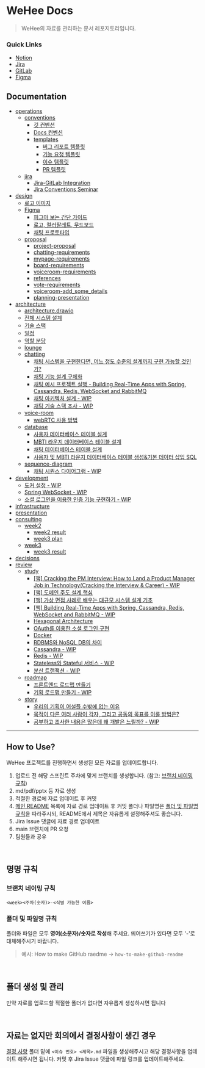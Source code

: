 # WeHee Docs

> WeHee의 자료를 관리하는 문서 레포지토리입니다.

### Quick Links

- [Notion](https://lemonade-log.notion.site/SSAFY-PJT-f8804bbfc7b24b1e91c25a4667a75e61?pvs=4)
- [Jira](https://ssafy.atlassian.net/jira/software/c/projects/S09P12A806/boards/3230)
- [GitLab](https://project.ssafy.com/login?returnPath=%2Fsso)
- [Figma](https://www.figma.com/file/LOZntT4iuXmIPDn6SDdfK3/Main-Board?type=design&node-id=30-10&mode=design)

## Documentation

- [operations](operations/README.md)
  - [conventions](operations/conventions/README.md)
    - [깃 컨벤션](operations/conventions/git-conventions.md)
    - [Docs 컨벤션](operations/conventions/docs-conventions.md)
    - [templates](operations/conventions/templates/README.md)
      - [버그 리포트 템플릿](operations/conventions/templates/bug-report-template.md)
      - [기능 요청 템플릿](operations/conventions/templates/feature-request-template.md)
      - [이슈 템플릿](operations/conventions/templates/issue-template.md)
      - [PR 템플릿](operations/conventions/templates/pull-request-template.md)
  - [jira](operations/jira/README.md)
    - [Jira-GitLab Integration](operations/jira/jira-gitlab-integration.md)
    - [Jira Conventions Seminar](operations/jira/jira-conventions-seminar.md)
- [design](design/README.md)
  - [로고 이미지](design/logo.png)
  - [Figma](design/Figma)
    - [피그마 보는 간단 가이드](design/Figma/README.md)
    - [로고, 컬러팔레트, 무드보드](design/Figma/identity.md)
    - [채팅 프로토타입](design/Figma/chatting-prototype.pdf)
  - [proposal](design/proposal/)
    - [project-proposal](design/proposal/project-proposal.pdf)
    - [chatting-requirements](design/proposal/chatting-requirements.pdf)
    - [mypage-requirements](design/proposal/mypage-requirements.pdf)
    - [board-requirements](design/proposal/board-requirements.pdf)
    - [voiceroom-requirements](design/proposal/voiceroom-requirements.pdf)
    - [references](design/proposal/references.pptx)
    - [vote-requirements](design/proposal/vote-requirements.pdf)
    - [voiceroom-add_some_details](design/proposal/voiceroom-add_some_details.pdf)
    - [planning-presentation](design/proposal/planning-presentation.pdf)
- [architecture](architecture/README.md)
  - [architecture.drawio](architecture/architecture.drawio)
  - [전체 시스템 설계](architecture/README.md)
  - [기술 스택](architecture/tech_stack.md)
  - [일정](architecture/plan.md)
  - [역할 분담](architecture/roles.md)
  - [lounge](architecture/lounge/README.md)
  - [chatting](architecture/chatting/README.md)
    - [채팅 시스템을 구현한다면, 어느 정도 수준의 설계까지 구현 가능할 것인가?](architecture/chatting/plan-for-designing-chatting-architecture.md)
    - [채팅 기능 설계 구체화](architecture/chatting/refining-chatting-feature-design.md)
    - [채팅 예시 프로젝트 실행 - Building Real-Time Apps with Spring, Cassandra, Redis, WebSocket and RabbitMQ](architecture/chatting/sample-project-jorge-acetozi.md)
    - [채팅 아키텍처 설계 - WIP](architecture/chatting/design-chatting-architecture.md)
    - [채팅 기술 스택 조사 - WIP](architecture/chatting/tech-stack.md)
  - [voice-room](architecture/voice-room/README.md)
    - [webRTC 사용 방법](architecture/voice-room/plan-for-voice-room.md)
  - [database](architecture/db/README.md)
    - [사용자 데이터베이스 테이블 설계](architecture/db/user-db-table.md)
    - [MBTI 라운지 데이터베이스 테이블 설계](architecture/db/mbti-lounge-db-table.md)
    - [채팅 데이터베이스 테이블 설계](architecture/database/chatting-db-table.md)
    - [사용자 및 MBTI 라운지 데이터베이스 테이블 생성&기본 데이터 삽입 SQL](architecture/db/user_lounge_init.sql)
  - [sequence-diagram](architecture/sequence-diagram/README.md)
    - [채팅 시퀀스 다이어그램 - WIP](architecture/sequence-diagram/chatting-sequence-diagram.md)
- [development](development/README.md)
  - [도커 설정 - WIP](development/docker-setting.md)
  - [Spring WebSocket - WIP](development/spring-websocket.md)
  - [소셜 로그인을 이용한 인증 기능 구현하기 - WIP](development/authentication-development.md)
- [infrastructure](infrastructure/README.md)
- [presentation](presentation/README.md)
- [consulting](consulting/README.md)
  - [week2](consulting/week2/README.md)
    - [week2 result](consulting/week2/week2-consulting-result.md)
    - [week3 plan](consulting/week2/week3-consulting-plan.md)
  - [week3](consulting/week3/README.md)
    - [week3 result](consulting/week3/week3-consulting-result.md)
- [decisions](decisions/README.md)
- [review](review/README.md)
  - [study](review/study/README.md)
    - [[책] Cracking the PM Interview: How to Land a Product Manager Job in Technology(Cracking the Interview & Career) - WIP](review/study/cracking-the-pm-interview.md)
    - [[책] 도메인 주도 설계 핵심](review/study/domain-driven-development-core.md)
    - [[책] 가상 면접 사례로 배우는 대규모 시스템 설계 기초](review/study/system-design-interview.md)
    - [[책] Building Real-Time Apps with Spring, Cassandra, Redis, WebSocket and RabbitMQ - WIP](review/study/building-real-time-apps.md)
    - [Hexagonal Architecture](review/study/hexagonal-architecture.md)
    - [OAuth를 이용한 소셜 로그인 구현](review/study/social-login-using-oauth.md)
    - [Docker](review/study/docker.md)
    - [RDBMS와 NoSQL DB의 차이](review/study/differences-between-rdmbs-and-nosql-db.md)
    - [Cassandra - WIP](review/study/cassandra.md)
    - [Redis - WIP](review/study/redis.md)
    - [Stateless와 Stateful 서비스 - WIP](review/study/stateless-and-stateful-services.md)
    - [분산 트랜잭션 - WIP](review/study/distributed-transaction.md)
  - [roadmap](review/roadmap/README.md)
    - [프론트엔드 로드맵 만들기](review/roadmap/frontend-roadmap.md)
    - [기획 로드맵 만들기 - WIP](review/roadmap/product-management-roadmap.md)
  - [story](review/story/README.md)
    - [우리의 기획이 어설플 수밖에 없는 이유](review/story/reasons-of-our-product-design-is-clumsy.md)
    - [목적이 다른 여러 사람이 각자, 그리고 공동의 목표를 이룰 방법은?](review/story/ways-of-achieving-personal-and-public-goals.md)
    - [공부하고 조사한 내용은 많은데 왜 개발은 느릴까? - WIP](review/sotry/why-development-gets-slower.md)

------

## How to Use?

WeHee 프로젝트를 진행하면서 생성된 모든 자료를 업데이트합니다.

1. 업로드 전 해당 스프린트 주차에 맞게 브랜치를 생성합니다. (참고: [브랜치 네이밍 규칙](#브랜치-네이밍-규칙))
2. md/pdf/pptx 등 자료 생성
3. 적절한 경로에 자료 업데이트 후 커밋
4. [메인 README](#wehee-docs) 목록에 자료 경로 업데이트 후 커밋
   폴더나 파일명은 [폴더 및 파일명 규칙](#폴더-및-파일명-규칙)을 따라주시되, README에서 제목은 자유롭게 설정해주셔도 좋습니다. 
5. Jira Issue 댓글에 자료 경로 업데이트
6. main 브랜치에 PR 요청
7. 팀원들과 공유

<br>

## 명명 규칙

### 브랜치 네이밍 규칙

​	`<week><주차(숫자)>-<식별 가능한 이름>`

### 폴더 및 파일명 규칙

폴더와 파일은 모두 **영어(소문자)/숫자로 작성**해 주세요. 띄어쓰기가 있다면 모두 '-'로 대체해주시기 바랍니다.

> 예시: How to make GitHub raedme → `how-to-make-github-readme`

<br>

## 폴더 생성 및 관리

만약 자료를 업로드할 적절한 폴더가 없다면 자유롭게 생성하시면 됩니다

<br>

## 자료는 없지만 회의에서 결정사항이 생긴 경우

[결정 사항](decisions/README.md) 폴더 밑에 `<이슈 번호> <제목>.md` 파일을 생성해주시고 해당 결정사항을 업데이트 해주시면 됩니다. 커밋 후 Jira Issue 댓글에 파일 링크를 업데이트해주세요.
